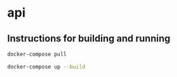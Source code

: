 # api
## Instructions for building and running
```bash
docker-compose pull

docker-compose up --build
```

